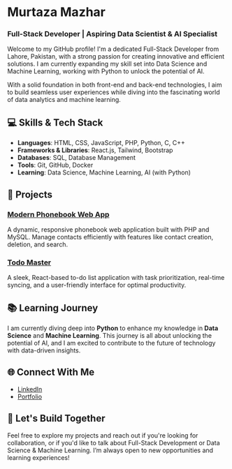 # Murtaza Mazhar
### Full-Stack Developer | Aspiring Data Scientist & AI Specialist
Welcome to my GitHub profile! I'm a dedicated Full-Stack Developer from Lahore, Pakistan, with a strong passion for creating innovative and efficient solutions. I am currently expanding my skill set into Data Science and Machine Learning, working with Python to unlock the potential of AI.

With a solid foundation in both front-end and back-end technologies, I aim to build seamless user experiences while diving into the fascinating world of data analytics and machine learning.

## 💻 Skills & Tech Stack
- **Languages**: HTML, CSS, JavaScript, PHP, Python, C, C++
- **Frameworks & Libraries**: React.js, Tailwind, Bootstrap
- **Databases**: SQL, Database Management
- **Tools**: Git, GitHub, Docker
- **Learning**: Data Science, Machine Learning, AI (with Python)

## 🚀 Projects
### [Modern Phonebook Web App](http://phonebook-murtaza008.free.nf/registration/register.php)
A dynamic, responsive phonebook web application built with PHP and MySQL. Manage contacts efficiently with features like contact creation, deletion, and search.

### [Todo Master](https://murtaza008.github.io/todo-react-app/)
A sleek, React-based to-do list application with task prioritization, real-time syncing, and a user-friendly interface for optimal productivity.

## 📚 Learning Journey
I am currently diving deep into **Python** to enhance my knowledge in **Data Science** and **Machine Learning**. This journey is all about unlocking the potential of AI, and I am excited to contribute to the future of technology with data-driven insights.

## 🌐 Connect With Me
- [LinkedIn](https://www.linkedin.com/in/murtaza-mazhar-31a083288)
- [Portfolio](https://murtaza008.github.io/Portfolio/)

## 🌱 Let's Build Together
Feel free to explore my projects and reach out if you're looking for collaboration, or if you'd like to talk about Full-Stack Development or Data Science & Machine Learning. I’m always open to new opportunities and learning experiences!
